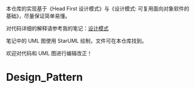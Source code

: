 本仓库的实现基于《Head First 设计模式》与《设计模式: 可复用面向对象软件的基础》，尽量保证简单易懂。

对代码详细的解释请参考我的笔记：[设计模式](https://github.com/CyC2018/Interview-Notebook/blob/master/notes/设计模式.md)

笔记中的 UML 图使用 StarUML 绘制，文件可在本仓库找到。

欢迎对代码和 UML 图进行编辑改正！
# Design_Pattern

